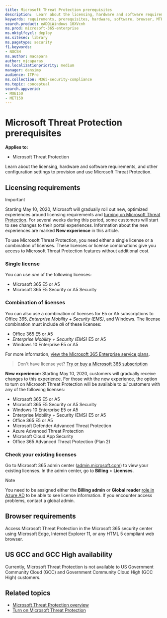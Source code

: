 ```yaml
---
title: Microsoft Threat Protection prerequisites
description:  Learn about the licensing, hardware and software requirements, and other configuration settings for Microsoft Threat Protection 
keywords: requirements, prerequisites, hardware, software, browser, MTP, M365, license, E5, A5, EMS, purchase 
search.product: eADQiWindows 10XVcnh
ms.prod: microsoft-365-enterprise
ms.mktglfcycl: deploy
ms.sitesec: library
ms.pagetype: security
f1.keywords:
- NOCSH
ms.author: macapara
author: mjcaparas
ms.localizationpriority: medium
manager: dansimp
audience: ITPro
ms.collection: M365-security-compliance 
ms.topic: conceptual
search.appverid: 
- MOE150
- MET150
---
```


# Microsoft Threat Protection prerequisites

**Applies to:**
- Microsoft Threat Protection

Learn about the licensing, hardware and software requirements, and other configuration settings to provision and use Microsoft Threat Protection.

## Licensing requirements

>[!IMPORTANT]
>Starting May 10, 2020, Microsoft will gradually roll out new, optimized experiences around licensing requirements and [turning on Microsoft Threat Protection](mtp-enable.md). For several weeks during this period, some customers will start to see changes to their portal experiences. Information about the new experiences are marked **New experience** in this article.

To use Microsoft Threat Protection, you need either a single license or a combination of licenses. These licenses or license combinations give you access to Microsoft Threat Protection features without additional cost.

### Single license
You can use *one* of the following licenses:

- Microsoft 365 E5 or A5
- Microsoft 365 E5 Security or A5 Security

### Combination of licenses
You can also use a combination of licenses for E5 or A5 subscriptions to Office 365, *Enterprise Mobility + Security (EMS)*, and Windows. The license combination must include *all* of these licenses:

- Office 365 E5 or A5
- *Enterprise Mobility + Security (EMS)* E5 or A5
- Windows 10 Enterprise E5 or A5

For more information, [view the Microsoft 365 Enterprise service plans](https://www.microsoft.com/licensing/product-licensing/microsoft-365-enterprise).

> Don't have license yet? [Try or buy a Microsoft 365 subscription](https://docs.microsoft.com/microsoft-365/commerce/try-or-buy-microsoft-365?view=o365-worldwide)


**New experience:** Starting May 10, 2020, customers will gradually receive changes to this experience. For those with the new experience, the option to turn on Microsoft Threat Protection will be available to *all* customers with any of the following licenses:

- Microsoft 365 E5 or A5
- Microsoft 365 E5 Security or A5 Security
- Windows 10 Enterprise E5 or A5
- Enterprise Mobility + Security (EMS) E5 or A5 
- Office 365 E5 or A5
- Microsoft Defender Advanced Threat Protection 
- Azure Advanced Threat Protection 
- Microsoft Cloud App Security 
- Office 365 Advanced Threat Protection (Plan 2) 

### Check your existing  licenses
Go to Microsoft 365 admin center ([admin.microsoft.com](https://admin.microsoft.com/)) to view your existing licenses. In the admin center, go to **Billing** > **Licenses**.

>[!NOTE]
> You need to be assigned either the **Billing admin** or **Global reader** [role in Azure AD](https://docs.microsoft.com/azure/active-directory/users-groups-roles/directory-assign-admin-roles#available-roles) to be able to see license information. If you encounter access problems, contact a global admin.

## Browser requirements
Access Microsoft Threat Protection in the Microsoft 365 security center using Microsoft Edge, Internet Explorer 11, or any HTML 5 compliant web browser.

## US GCC and GCC High availability
Currently, Microsoft Threat Protection is not available to US Government Community Cloud (GCC) and Government Community Cloud High (GCC High) customers. 

## Related topics
- [Microsoft Threat Protection overview](microsoft-threat-protection.md)
- [Turn on Microsoft Threat Protection](mtp-enable.md)
